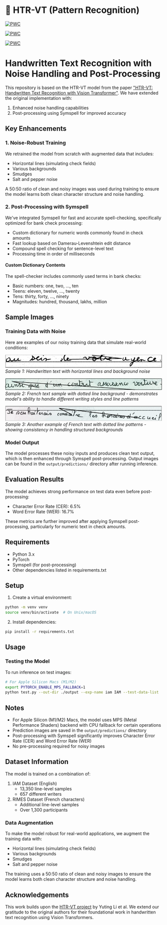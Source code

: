 # 📙 HTR-VT (Pattern Recognition)
[![PWC](https://img.shields.io/endpoint.svg?url=https://paperswithcode.com/badge/htr-vt-handwritten-text-recognition-with/handwritten-text-recognition-on-lam-line)](https://paperswithcode.com/sota/handwritten-text-recognition-on-lam-line?p=htr-vt-handwritten-text-recognition-with)

[![PWC](https://img.shields.io/endpoint.svg?url=https://paperswithcode.com/badge/htr-vt-handwritten-text-recognition-with/handwritten-text-recognition-on-read2016-line)](https://paperswithcode.com/sota/handwritten-text-recognition-on-read2016-line?p=htr-vt-handwritten-text-recognition-with)

[![PWC](https://img.shields.io/endpoint.svg?url=https://paperswithcode.com/badge/htr-vt-handwritten-text-recognition-with/handwritten-text-recognition-on-iam-line)](https://paperswithcode.com/sota/handwritten-text-recognition-on-iam-line?p=htr-vt-handwritten-text-recognition-with)

# Handwritten Text Recognition with Noise Handling and Post-Processing

This repository is based on the HTR-VT model from the paper ["HTR-VT: Handwritten Text Recognition with Vision Transformer"](https://github.com/YutingLi0606/HTR-VT). We have extended the original implementation with:
1. Enhanced noise handling capabilities
2. Post-processing using Symspell for improved accuracy

## Key Enhancements

### 1. Noise-Robust Training
We retrained the model from scratch with augmented data that includes:
- Horizontal lines (simulating check fields)
- Various backgrounds
- Smudges
- Salt and pepper noise

A 50:50 ratio of clean and noisy images was used during training to ensure the model learns both clean character structure and noise handling.

### 2. Post-Processing with Symspell
We've integrated Symspell for fast and accurate spell-checking, specifically optimized for bank check processing:
- Custom dictionary for numeric words commonly found in check amounts
- Fast lookup based on Damerau-Levenshtein edit distance
- Compound spell checking for sentence-level text
- Processing time in order of milliseconds

#### Custom Dictionary Contents
The spell-checker includes commonly used terms in bank checks:
- Basic numbers: one, two, ..., ten
- Teens: eleven, twelve, ..., twenty
- Tens: thirty, forty, ..., ninety
- Magnitudes: hundred, thousand, lakhs, million

## Sample Images

### Training Data with Noise
Here are examples of our noisy training data that simulate real-world conditions:

![Sample 1](img/Picture1.png)
*Sample 1: Handwritten text with horizontal lines and background noise*

![Sample 2](img/Picture2.png)
*Sample 2: French text sample with dotted line background - demonstrates model's ability to handle different writing styles and line patterns*

![Sample 3](img/Picture3.png)
*Sample 3: Another example of French text with dotted line patterns - showing consistency in handling structured backgrounds*

### Model Output
The model processes these noisy inputs and produces clean text output, which is then enhanced through Symspell post-processing. Output images can be found in the `output/predictions/` directory after running inference.

## Evaluation Results
The model achieves strong performance on test data even before post-processing:
- Character Error Rate (CER): 6.5%
- Word Error Rate (WER): 16.7%

These metrics are further improved after applying Symspell post-processing, particularly for numeric text in check amounts.

## Requirements

- Python 3.x
- PyTorch
- Symspell (for post-processing)
- Other dependencies listed in requirements.txt

## Setup

1. Create a virtual environment:
```bash
python -m venv venv
source venv/bin/activate  # On Unix/macOS
```

2. Install dependencies:
```bash
pip install -r requirements.txt
```

## Usage

### Testing the Model

To run inference on test images:

```bash
# For Apple Silicon Macs (M1/M2)
export PYTORCH_ENABLE_MPS_FALLBACK=1
python test.py --out-dir ./output --exp-name iam IAM --test-data-list ./Test_Data/ --show-images True
```

## Notes

- For Apple Silicon (M1/M2) Macs, the model uses MPS (Metal Performance Shaders) backend with CPU fallback for certain operations
- Prediction images are saved in the `output/predictions/` directory
- Post-processing with Symspell significantly improves Character Error Rate (CER) and Word Error Rate (WER)
- No pre-processing required for noisy images

## Dataset Information

The model is trained on a combination of:
1. IAM Dataset (English)
   - 13,350 line-level samples
   - 657 different writers
2. RIMES Dataset (French characters)
   - Additional line-level samples
   - Over 1,300 participants

### Data Augmentation
To make the model robust for real-world applications, we augment the training data with:
- Horizontal lines (simulating check fields)
- Various backgrounds
- Smudges
- Salt and pepper noise

The training uses a 50:50 ratio of clean and noisy images to ensure the model learns both clean character structure and noise handling.

## Acknowledgements

This work builds upon the [HTR-VT project](https://github.com/YutingLi0606/HTR-VT) by Yuting Li et al. We extend our gratitude to the original authors for their foundational work in handwritten text recognition using Vision Transformers.
